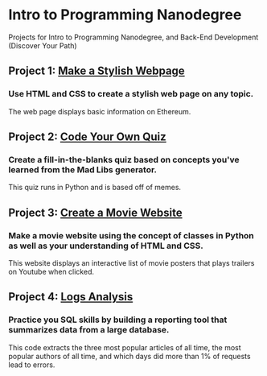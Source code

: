 # Intro to Programming Nanodegree
Projects for Intro to Programming Nanodegree, and Back-End Development (Discover Your Path)

## Project 1: [Make a Stylish Webpage](https://github.com/benjiehan/intro-to-programming-nanodegree/tree/master/StylishWebpageProject)
### Use HTML and CSS to create a stylish web page on any topic.
The web page displays basic information on Ethereum.

## Project 2: [Code Your Own Quiz](https://github.com/benjiehan/intro-to-programming-nanodegree/tree/master/CodeYourOwnQuizProject)
### Create a fill-in-the-blanks quiz based on concepts you've learned from the Mad Libs generator.
This quiz runs in Python and is based off of memes. 

## Project 3: [Create a Movie Website](https://github.com/benjiehan/intro-to-programming-nanodegree/tree/master/MovieWebsiteProject)
### Make a movie website using the concept of classes in Python as well as your understanding of HTML and CSS.
This website displays an interactive list of movie posters that plays trailers on Youtube when clicked. 

## Project 4: [Logs Analysis](https://github.com/benjiehan/intro-to-programming-nanodegree/tree/master/LogsAnalysisProject)
### Practice you SQL skills by building a reporting tool that summarizes data from a large database.
This code extracts the three most popular articles of all time, the most popular authors of all time, and which days did more than 1% of requests lead to errors.

